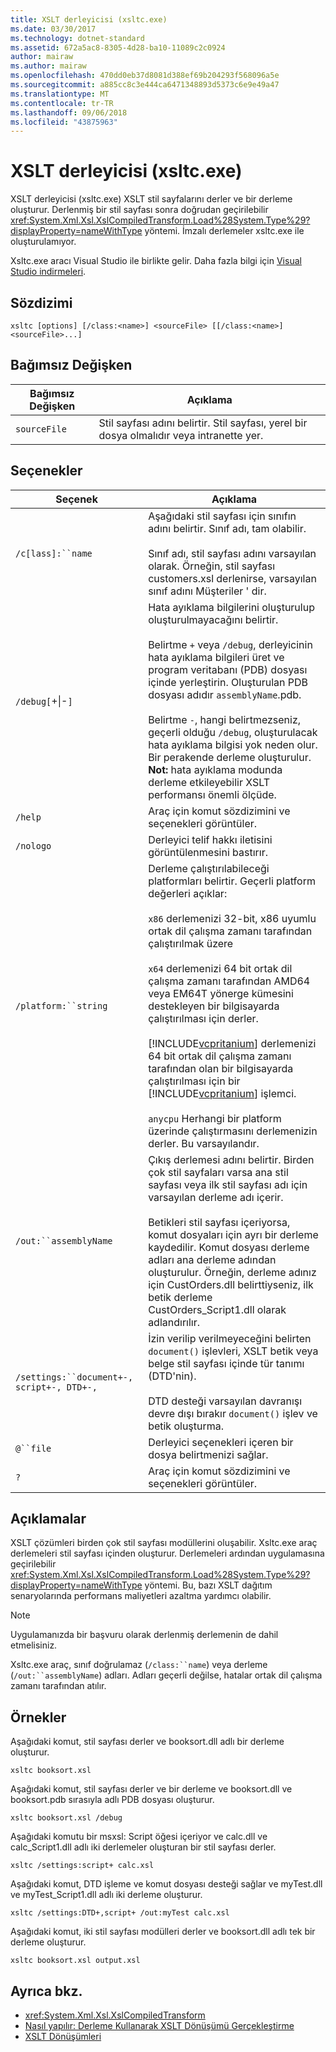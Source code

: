 ```yaml
---
title: XSLT derleyicisi (xsltc.exe)
ms.date: 03/30/2017
ms.technology: dotnet-standard
ms.assetid: 672a5ac8-8305-4d28-ba10-11089c2c0924
author: mairaw
ms.author: mairaw
ms.openlocfilehash: 470dd0eb37d8081d388ef69b204293f568096a5e
ms.sourcegitcommit: a885cc8c3e444ca6471348893d5373c6e9e49a47
ms.translationtype: MT
ms.contentlocale: tr-TR
ms.lasthandoff: 09/06/2018
ms.locfileid: "43875963"
---
```

# <a name="xslt-compiler-xsltcexe"></a>XSLT derleyicisi (xsltc.exe)
XSLT derleyicisi (xsltc.exe) XSLT stil sayfalarını derler ve bir derleme oluşturur. Derlenmiş bir stil sayfası sonra doğrudan geçirilebilir <xref:System.Xml.Xsl.XslCompiledTransform.Load%28System.Type%29?displayProperty=nameWithType> yöntemi. İmzalı derlemeler xsltc.exe ile oluşturulamıyor.  
  
 Xsltc.exe aracı Visual Studio ile birlikte gelir. Daha fazla bilgi için [Visual Studio indirmeleri](https://aka.ms/vsdownload?utm_source=mscom&utm_campaign=msdocs).  
  
## <a name="syntax"></a>Sözdizimi  
  
```  
xsltc [options] [/class:<name>] <sourceFile> [[/class:<name>] <sourceFile>...]  
```  
  
## <a name="argument"></a>Bağımsız Değişken  
  
|Bağımsız Değişken|Açıklama|  
|--------------|-----------------|  
|`sourceFile`|Stil sayfası adını belirtir. Stil sayfası, yerel bir dosya olmalıdır veya intranette yer.|  
  
## <a name="options"></a>Seçenekler  
  
|Seçenek|Açıklama|  
|------------|-----------------|  
|`/c[lass]:``name`|Aşağıdaki stil sayfası için sınıfın adını belirtir. Sınıf adı, tam olabilir.<br /><br /> Sınıf adı, stil sayfası adını varsayılan olarak. Örneğin, stil sayfası customers.xsl derlenirse, varsayılan sınıf adını Müşteriler ' dir.|  
|`/debug[`+&#124;-`]`|Hata ayıklama bilgilerini oluşturulup oluşturulmayacağını belirtir.<br /><br /> Belirtme `+` veya `/debug`, derleyicinin hata ayıklama bilgileri üret ve program veritabanı (PDB) dosyası içinde yerleştirin. Oluşturulan PDB dosyası adıdır `assemblyName`.pdb.<br /><br /> Belirtme `-`, hangi belirtmezseniz, geçerli olduğu `/debug`, oluşturulacak hata ayıklama bilgisi yok neden olur. Bir perakende derleme oluşturulur. **Not:** hata ayıklama modunda derleme etkileyebilir XSLT performansı önemli ölçüde.|  
|`/help`|Araç için komut sözdizimini ve seçenekleri görüntüler.|  
|`/nologo`|Derleyici telif hakkı iletisini görüntülenmesini bastırır.|  
|`/platform:``string`|Derleme çalıştırılabileceği platformları belirtir. Geçerli platform değerleri açıklar:<br /><br /> `x86` derlemenizi 32-bit, x86 uyumlu ortak dil çalışma zamanı tarafından çalıştırılmak üzere<br /><br /> `x64` derlemenizi 64 bit ortak dil çalışma zamanı tarafından AMD64 veya EM64T yönerge kümesini destekleyen bir bilgisayarda çalıştırılması için derler.<br /><br /> [!INCLUDE[vcpritanium](../../../../includes/vcpritanium-md.md)] derlemenizi 64 bit ortak dil çalışma zamanı tarafından olan bir bilgisayarda çalıştırılması için bir [!INCLUDE[vcpritanium](../../../../includes/vcpritanium-md.md)] işlemci.<br /><br /> `anycpu` Herhangi bir platform üzerinde çalıştırmasını derlemenizin derler. Bu varsayılandır.|  
|`/out:``assemblyName`|Çıkış derlemesi adını belirtir. Birden çok stil sayfaları varsa ana stil sayfası veya ilk stil sayfası adı için varsayılan derleme adı içerir.<br /><br /> Betikleri stil sayfası içeriyorsa, komut dosyaları için ayrı bir derleme kaydedilir. Komut dosyası derleme adları ana derleme adından oluşturulur. Örneğin, derleme adınız için CustOrders.dll belirttiyseniz, ilk betik derleme CustOrders_Script1.dll olarak adlandırılır.|  
|`/settings:``document+-, script+-, DTD+-,`|İzin verilip verilmeyeceğini belirten `document()` işlevleri, XSLT betik veya belge stil sayfası içinde tür tanımı (DTD'nin).<br /><br /> DTD desteği varsayılan davranışı devre dışı bırakır `document()` işlev ve betik oluşturma.|  
|`@``file`|Derleyici seçenekleri içeren bir dosya belirtmenizi sağlar.|  
|`?`|Araç için komut sözdizimini ve seçenekleri görüntüler.|  
  
## <a name="remarks"></a>Açıklamalar  
 XSLT çözümleri birden çok stil sayfası modüllerini oluşabilir. Xsltc.exe araç derlemeleri stil sayfası içinden oluşturur. Derlemeleri ardından uygulamasına geçirilebilir <xref:System.Xml.Xsl.XslCompiledTransform.Load%28System.Type%29?displayProperty=nameWithType> yöntemi. Bu, bazı XSLT dağıtım senaryolarında performans maliyetleri azaltma yardımcı olabilir.  
  
> [!NOTE]
>  Uygulamanızda bir başvuru olarak derlenmiş derlemenin de dahil etmelisiniz.  
  
 Xsltc.exe araç, sınıf doğrulamaz (`/class:``name`) veya derleme (`/out:``assemblyName`) adları. Adları geçerli değilse, hatalar ortak dil çalışma zamanı tarafından atılır.  
  
## <a name="examples"></a>Örnekler  
 Aşağıdaki komut, stil sayfası derler ve booksort.dll adlı bir derleme oluşturur.  
  
```  
xsltc booksort.xsl  
```  
  
 Aşağıdaki komut, stil sayfası derler ve bir derleme ve booksort.dll ve booksort.pdb sırasıyla adlı PDB dosyası oluşturur.  
  
```  
xsltc booksort.xsl /debug  
```  
  
 Aşağıdaki komutu bir msxsl: Script öğesi içeriyor ve calc.dll ve calc_Script1.dll adlı iki derlemeler oluşturan bir stil sayfası derler.  
  
```  
xsltc /settings:script+ calc.xsl  
```  
  
 Aşağıdaki komut, DTD işleme ve komut dosyası desteği sağlar ve myTest.dll ve myTest_Script1.dll adlı iki derleme oluşturur.  
  
```  
xsltc /settings:DTD+,script+ /out:myTest calc.xsl  
```  
  
 Aşağıdaki komut, iki stil sayfası modülleri derler ve booksort.dll adlı tek bir derleme oluşturur.  
  
```  
xsltc booksort.xsl output.xsl  
```  
  
## <a name="see-also"></a>Ayrıca bkz.

- <xref:System.Xml.Xsl.XslCompiledTransform>  
- [Nasıl yapılır: Derleme Kullanarak XSLT Dönüşümü Gerçekleştirme](../../../../docs/standard/data/xml/how-to-perform-an-xslt-transformation-by-using-an-assembly.md)  
- [XSLT Dönüşümleri](../../../../docs/standard/data/xml/xslt-transformations.md)
